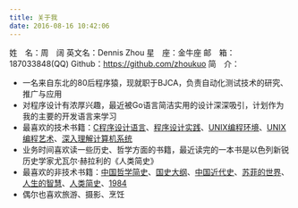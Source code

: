 ```yaml
---
title: 关于我
date: 2016-08-16 10:42:06
---
```

姓　名：周　阔
英文名：Dennis Zhou
星　座：金牛座
邮　箱：187033848(QQ)
Github：https://github.com/zhoukuo
简　介：
* 一名来自东北的80后程序猿，现就职于BJCA，负责自动化测试技术的研究、推广与应用
* 对程序设计有浓厚兴趣，最近被Go语言简洁实用的设计深深吸引，计划作为我的主要的开发语言来学习
* 最喜欢的技术书籍：[C程序设计语言](https://book.douban.com/subject/1139336/)、[程序设计实践](https://book.douban.com/subject/1173548/)、[UNIX编程环境](https://book.douban.com/subject/1033144/)、[UNIX编程艺术](https://book.douban.com/subject/1467587/)、[深入理解计算机系统](https://book.douban.com/subject/5333562/)
* 业务时间喜欢读一些历史、哲学方面的书籍，最近读完的一本书是以色列新锐历史学家尤瓦尔·赫拉利的《人类简史》
* 最喜欢的非技术书籍：[中国哲学简史](https://book.douban.com/subject/20501147/)、[国史大纲](https://book.douban.com/subject/6004630/)、[中国近代史](https://book.douban.com/subject/25913359/)、[苏菲的世界](https://book.douban.com/subject/2284311/)、[人生的智慧](https://book.douban.com/subject/1292409/)、[人类简史](https://book.douban.com/subject/25985021/)、[1984](https://book.douban.com/subject/5299764/)
* 偶尔也喜欢旅游、摄影、烹饪
